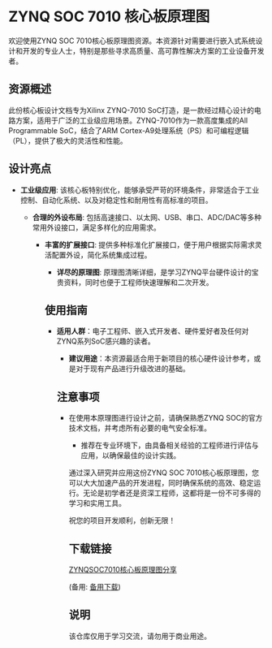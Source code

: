 # ZYNQ SOC 7010 核心板原理图

欢迎使用ZYNQ SOC 7010核心板原理图资源。本资源针对需要进行嵌入式系统设计和开发的专业人士，特别是那些寻求高质量、高可靠性解决方案的工业设备开发者。

## 资源概述

此份核心板设计文档专为Xilinx ZYNQ-7010 SoC打造，是一款经过精心设计的电路方案，适用于广泛的工业级应用场景。ZYNQ-7010作为一款高度集成的All Programmable SoC，结合了ARM Cortex-A9处理系统（PS）和可编程逻辑（PL），提供了极大的灵活性和性能。

## 设计亮点

- **工业级应用**: 该核心板特别优化，能够承受严苛的环境条件，非常适合于工业控制、自动化系统、以及对稳定性和耐用性有高标准的项目。

  - **合理的外设布局**: 包括高速接口、以太网、USB、串口、ADC/DAC等多种常用外设接口，满足多样化的应用需求。

    - **丰富的扩展接口**: 提供多种标准化扩展接口，便于用户根据实际需求灵活配置外设，简化系统集成过程。

      - **详尽的原理图**: 原理图清晰详细，是学习ZYNQ平台硬件设计的宝贵资料，同时也便于工程师快速理解和二次开发。

      ## 使用指南

      - **适用人群**：电子工程师、嵌入式开发者、硬件爱好者及任何对ZYNQ系列SoC感兴趣的读者。

        - **建议用途**：本资源最适合用于新项目的核心硬件设计参考，或是对于现有产品进行升级改进的基础。

        ## 注意事项

        - 在使用本原理图进行设计之前，请确保熟悉ZYNQ SOC的官方技术文档，并考虑所有必要的电气安全标准。

          - 推荐在专业环境下，由具备相关经验的工程师进行评估与应用，以确保最佳的设计实践。

          通过深入研究并应用这份ZYNQ SOC 7010核心板原理图，您可以大大加速产品的开发进程，同时确保系统的高效、稳定运行。无论是初学者还是资深工程师，这都将是一份不可多得的学习和实用工具。

          祝您的项目开发顺利，创新无限！

          ## 下载链接
          [ZYNQSOC7010核心板原理图分享](https://pan.quark.cn/s/a5f6a483584d) 

          (备用: [备用下载](https://pan.baidu.com/s/132w-nDCc_r9DwvzKaCqjeA?pwd=1234))

          ## 说明

          该仓库仅用于学习交流，请勿用于商业用途。
